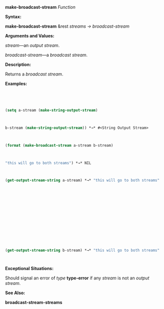 **make-broadcast-stream** *Function* 



**Syntax:** 



**make-broadcast-stream** &rest *streams → broadcast-stream* 



**Arguments and Values:** 



*stream*—an *output stream*. 



*broadcast-stream*—a *broadcast stream*. 



**Description:** 



Returns a *broadcast stream*. 



**Examples:**
```lisp
 



(setq a-stream (make-string-output-stream) 



b-stream (make-string-output-stream)) *→* #<String Output Stream> 



(format (make-broadcast-stream a-stream b-stream) 



"this will go to both streams") *→* NIL 



(get-output-stream-string a-stream) *→* "this will go to both streams" 







 



 



(get-output-stream-string b-stream) *→* "this will go to both streams" 




```
**Exceptional Situations:** 



Should signal an error of *type* **type-error** if any *stream* is not an *output stream*. 



**See Also:** 



**broadcast-stream-streams** 



